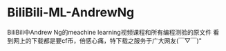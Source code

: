 # BiliBili-ML-AndrewNg
BiliBili中Andrew Ng的meachine learning视频课程和所有编程测验的原文件
看到网上的下载都是要cf币，倍感心痛，特下载之服务于广大网友(￣▽￣)"
